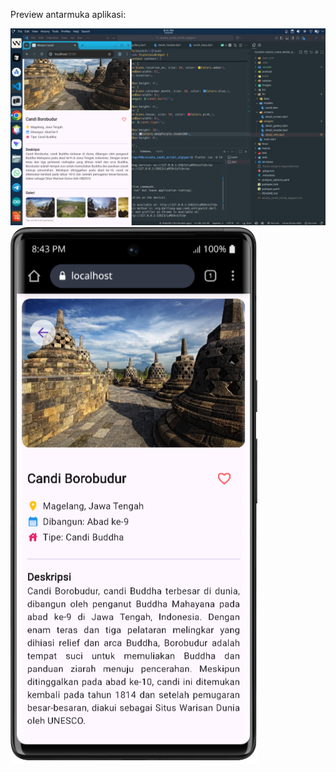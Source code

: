 Preview antarmuka aplikasi:

![Desktop Preview](image/desktop.png)
![Mobile Preview](image/mobile.png)
